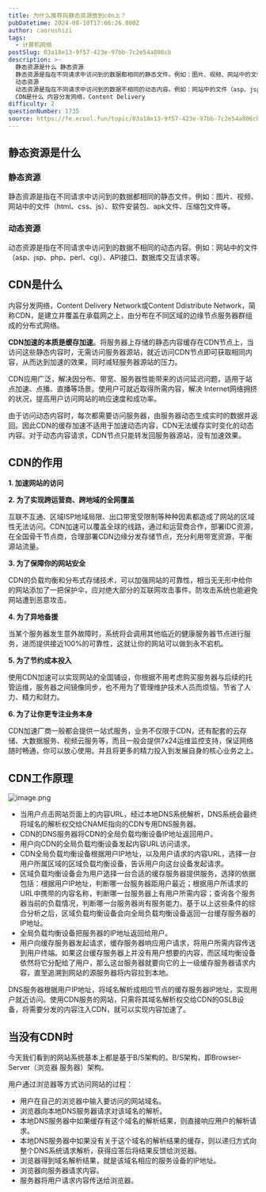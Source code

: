 ```yaml
---
title: 为什么推荐将静态资源放到cdn上？
pubDatetime: 2024-08-10T17:06:26.000Z
author: caorushizi
tags:
  - 计算机网络
postSlug: 03a18e13-9f57-423e-97bb-7c2e54a806cb
description: >-
  静态资源是什么 静态资源
  静态资源是指在不同请求中访问到的数据都相同的静态文件。例如：图片、视频、网站中的文件（html、css、js）、软件安装包、apk文件、压缩包文件等。
  动态资源
  动态资源是指在不同请求中访问到的数据不相同的动态内容。例如：网站中的文件（asp、jsp、php、perl、cgi）、API接口、数据库交互请求等。
  CDN是什么 内容分发网络，Content Delivery
difficulty: 2
questionNumber: 1735
source: https://fe.ecool.fun/topic/03a18e13-9f57-423e-97bb-7c2e54a806cb
---
```


## 静态资源是什么

### 静态资源

静态资源是指在不同请求中访问到的数据都相同的静态文件。例如：图片、视频、网站中的文件（html、css、js）、软件安装包、apk文件、压缩包文件等。

### 动态资源

动态资源是指在不同请求中访问到的数据不相同的动态内容。例如：网站中的文件（asp、jsp、php、perl、cgi）、API接口、数据库交互请求等。

## CDN是什么

内容分发网络，Content Delivery Network或Content Ddistribute Network，简称CDN，是建立并覆盖在承载网之上，由分布在不同区域的边缘节点服务器群组成的分布式网络。

**CDN加速的本质是缓存加速**。将服务器上存储的静态内容缓存在CDN节点上，当访问这些静态内容时，无需访问服务器源站，就近访问CDN节点即可获取相同内容，从而达到加速的效果，同时减轻服务器源站的压力。

CDN应用广泛，解决因分布、带宽、服务器性能带来的访问延迟问题，适用于站点加速、点播、直播等场景。使用户可就近取得所需内容，解决 Internet网络拥挤的状况，提高用户访问网站的响应速度和成功率。

由于访问动态内容时，每次都需要访问服务器，由服务器动态生成实时的数据并返回。因此CDN的缓存加速不适用于加速动态内容，CDN无法缓存实时变化的动态内容。对于动态内容请求，CDN节点只能转发回服务器源站，没有加速效果。

## CDN的作用

**1. 加速网站的访问**

**2. 为了实现跨运营商、跨地域的全网覆盖**

互联不互通、区域ISP地域局限、出口带宽受限制等种种因素都造成了网站的区域性无法访问。CDN加速可以覆盖全球的线路，通过和运营商合作，部署IDC资源，在全国骨干节点商，合理部署CDN边缘分发存储节点，充分利用带宽资源，平衡源站流量。

**3. 为了保障你的网站安全**

CDN的负载均衡和分布式存储技术，可以加强网站的可靠性，相当无无形中给你的网站添加了一把保护伞，应对绝大部分的互联网攻击事件。防攻击系统也能避免网站遭到恶意攻击。

**4. 为了异地备援**

当某个服务器发生意外故障时，系统将会调用其他临近的健康服务器节点进行服务，进而提供接近100%的可靠性，这就让你的网站可以做到永不宕机。

**5. 为了节约成本投入**

使用CDN加速可以实现网站的全国铺设，你根据不用考虑购买服务器与后续的托管运维，服务器之间镜像同步，也不用为了管理维护技术人员而烦恼，节省了人力、精力和财力。

**6. 为了让你更专注业务本身**

CDN加速厂商一般都会提供一站式服务，业务不仅限于CDN，还有配套的云存储、大数据服务、视频云服务等，而且一般会提供7x24运维监控支持，保证网络随时畅通，你可以放心使用。并且将更多的精力投入到发展自身的核心业务之上。

## CDN工作原理

![image.png](https://static.ecool.fun//article/3ef78fa9-9943-4a9b-ae50-477ffff73b56.jpeg)

- 当用户点击网站页面上的内容URL，经过本地DNS系统解析，DNS系统会最终将域名的解析权交给CNAME指向的CDN专用DNS服务器。
- CDN的DNS服务器将CDN的全局负载均衡设备IP地址返回用户。
- 用户向CDN的全局负载均衡设备发起内容URL访问请求。
- CDN全局负载均衡设备根据用户IP地址，以及用户请求的内容URL，选择一台用户所属区域的区域负载均衡设备，告诉用户向这台设备发起请求。
- 区域负载均衡设备会为用户选择一台合适的缓存服务器提供服务，选择的依据包括：根据用户IP地址，判断哪一台服务器距用户最近；根据用户所请求的URL中携带的内容名称，判断哪一台服务器上有用户所需内容；查询各个服务器当前的负载情况，判断哪一台服务器尚有服务能力。基于以上这些条件的综合分析之后，区域负载均衡设备会向全局负载均衡设备返回一台缓存服务器的IP地址。
- 全局负载均衡设备把服务器的IP地址返回给用户。
- 用户向缓存服务器发起请求，缓存服务器响应用户请求，将用户所需内容传送到用户终端。如果这台缓存服务器上并没有用户想要的内容，而区域均衡设备依然将它分配给了用户，那么这台服务器就要向它的上一级缓存服务器请求内容，直至追溯到网站的源服务器将内容拉到本地。

DNS服务器根据用户IP地址，将域名解析成相应节点的缓存服务器IP地址，实现用户就近访问。使用CDN服务的网站，只需将其域名解析权交给CDN的GSLB设备，将需要分发的内容注入CDN，就可以实现内容加速了。

## 当没有CDN时

今天我们看到的网站系统基本上都是基于B/S架构的。B/S架构，即Browser-Server（浏览器 服务器）架构。

用户通过浏览器等方式访问网站的过程：

- 用户在自己的浏览器中输入要访问的网站域名。
- 浏览器向本地DNS服务器请求对该域名的解析。
- 本地DNS服务器中如果缓存有这个域名的解析结果，则直接响应用户的解析请求。
- 本地DNS服务器中如果没有关于这个域名的解析结果的缓存，则以递归方式向整个DNS系统请求解析，获得应答后将结果反馈给浏览器。
- 浏览器得到域名解析结果，就是该域名相应的服务设备的IP地址。
- 浏览器向服务器请求内容。
- 服务器将用户请求内容传送给浏览器。
